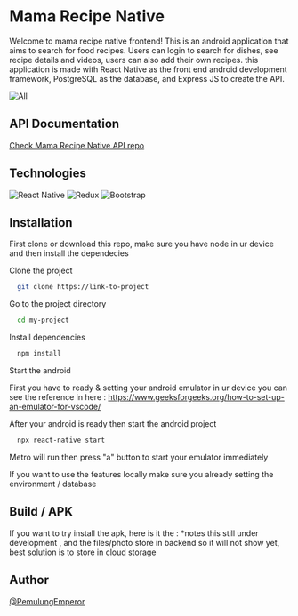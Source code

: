# Mama Recipe Native
Welcome to mama recipe native frontend! This is an android application that aims to search for food recipes. Users can login to search for dishes, see recipe details and videos, users can also add their own recipes. this application is made with React Native as the front end android development framework, PostgreSQL as the database, and Express JS to create the API.

![All](https://github.com/PemulungEmperor/mama_recipe_native/assets/76174871/7ac61372-7c2d-4f2f-af6e-07c56df07b20)


## API Documentation
  
[Check Mama Recipe Native API repo](https://github.com/PemulungEmperor/mama_recipe_native_express)

## Technologies
![React Native](https://img.shields.io/badge/react_native-%2320232a.svg?style=for-the-badge&logo=react&logoColor=%2361DAFB)
![Redux](https://img.shields.io/badge/redux-%23593d88.svg?style=for-the-badge&logo=redux&logoColor=white)
![Bootstrap](https://img.shields.io/badge/bootstrap-%238511FA.svg?style=for-the-badge&logo=bootstrap&logoColor=white)

## Installation

First clone or download this repo, make sure you have node in ur device and then install the dependecies

Clone the project

```bash
  git clone https://link-to-project
```

Go to the project directory

```bash
  cd my-project
```

Install dependencies

```bash
  npm install
```

Start the android

First you have to ready & setting your android emulator in ur device you can see the reference in here :
https://www.geeksforgeeks.org/how-to-set-up-an-emulator-for-vscode/

After your android is ready then start the android project

```bash
  npx react-native start
```

Metro will run then press "a" button to start your emulator immediately

If you want to use the features locally make sure you already setting the environment / database
    
## Build / APK
If you want to try install the apk, here is it the :
*notes this still under development , and the files/photo store in backend so it will not show yet, best solution is to store in cloud storage

## Author

[@PemulungEmperor](https://github.com/PemulungEmperor) 
